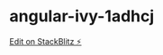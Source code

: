 # angular-ivy-1adhcj

[Edit on StackBlitz ⚡️](https://stackblitz.com/edit/angular-google-maps-agm-complete-guide)
